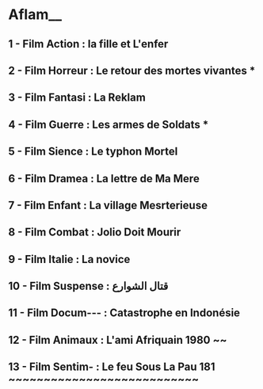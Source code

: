 # Aflam__
## 1  - Film Action : la fille et L'enfer
## 2  - Film Horreur   : Le retour des mortes vivantes *
## 3  - Film Fantasi   : La Reklam 
## 4  - Film Guerre    : Les armes de Soldats *
## 5  - Film Sience    : Le typhon Mortel 
## 6  - Film Dramea    : La lettre de Ma Mere 
## 7  - Film Enfant    : La village Mesrterieuse 
## 8  - Film Combat    : Jolio Doit Mourir 
## 9  - Film Italie    : La novice 
## 10 - Film Suspense  : قتال الشوارع
## 11 - Film Docum---  : Catastrophe en Indonésie
## 12 - Film Animaux   : L'ami Afriquain 1980 ~~ 
## 13 - Film Sentim-   : Le feu Sous La Pau 181 ~~~~~~~~~~~~~~~~~~~~~~~~~~~
